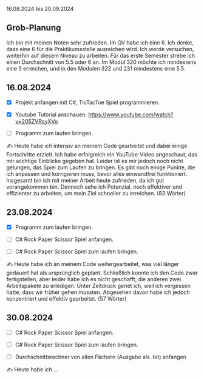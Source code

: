 16.08.2024 bis 20.09.2024

## Grob-Planung

Ich bin mit meinen Noten sehr zufrieden. Im QV habe ich eine 6. Ich denke, dass eine 6 für die Praktikumsstelle ausreichen wird. Ich werde versuchen, weiterhin auf diesem Niveau zu arbeiten. Für das erste Semester strebe ich einen Durchschnitt von 5.5 oder 6 an. Im Modul 320 möchte ich mindestens eine 5 erreichen, und in den Modulen 322 und 231 mindestens eine 5.5.


## 16.08.2024

- [x] Projekt anfangen mit C#, TicTacToe Spiel programmieren.
- [x] Youtube Tutorial anschauen: https://www.youtube.com/watch?v=205ZVRsyXVo
- [ ] Programm zum laufen bringen.


✍️ Heute habe ich intensiv an meinem Code gearbeitet und dabei einige Fortschritte erzielt. Ich habe erfolgreich ein YouTube-Video angeschaut, das mir wichtige Einblicke gegeben hat. Leider ist es mir jedoch noch nicht gelungen, das Spiel zum Laufen zu bringen. Es gibt noch einige Punkte, die ich anpassen und korrigieren muss, bevor alles einwandfrei funktioniert. Insgesamt bin ich mit meiner Arbeit heute zufrieden, da ich gut vorangekommen bin. Dennoch sehe ich Potenzial, noch effektiver und effizienter zu arbeiten, um mein Ziel schneller zu erreichen. (83 Wörter)


## 23.08.2024

- [x] Programm zum laufen bringen.
- [ ] C# Rock Paper Scissor Spiel anfangen.
- [ ] C# Rock Paper Scissor Spiel zum laufen bringen.


✍️ Heute habe ich an meinem Code weitergearbeitet, was viel länger gedauert hat als ursprünglich geplant. Schließlich konnte ich den Code zwar fertigstellen, aber leider habe ich es nicht geschafft, die anderen zwei Arbeitspakete zu erledigen. Unter Zeitdruck geriet ich, weil ich vergessen hatte, dass wir früher gehen mussten. Abgesehen davon habe ich jedoch konzentriert und effektiv gearbeitet. (57 Wörter)



## 30.08.2024

- [ ] C# Rock Paper Scissor Spiel anfangen.
- [ ] C# Rock Paper Scissor Spiel zum laufen bringen.
- [ ] Durchschnittsrechner von allen Fächern (Ausgabe als .txt) anfangen


✍️ Heute habe ich ...
